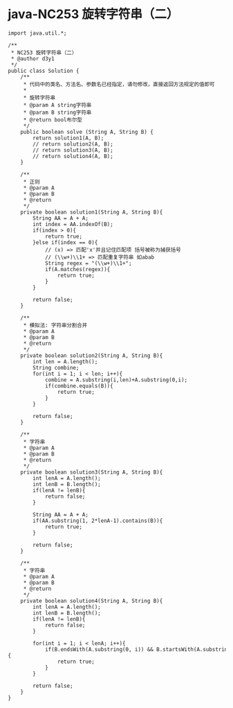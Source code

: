 # java-NC253 旋转字符串（二）


    import java.util.*;
    
    /**
     * NC253 旋转字符串（二）
     * @author d3y1
     */
    public class Solution {
        /**
         * 代码中的类名、方法名、参数名已经指定，请勿修改，直接返回方法规定的值即可
         *
         * 旋转字符串
         * @param A string字符串
         * @param B string字符串
         * @return bool布尔型
         */
        public boolean solve (String A, String B) {
            return solution1(A, B);
            // return solution2(A, B);
            // return solution3(A, B);
            // return solution4(A, B);
        }
    
        /**
         * 正则
         * @param A
         * @param B
         * @return
         */
        private boolean solution1(String A, String B){
            String AA = A + A;
            int index = AA.indexOf(B);
            if(index > 0){
                return true;
            }else if(index == 0){
                // (x) => 匹配'x'并且记住匹配项 括号被称为捕获括号
                // (\\w+)\\1+ => 匹配重复字符串 如abab
                String regex = "(\\w+)\\1+";
                if(A.matches(regex)){
                    return true;
                }
            }
    
            return false;
        }
    
        /**
         * 模拟法: 字符串分割合并
         * @param A
         * @param B
         * @return
         */
        private boolean solution2(String A, String B){
            int len = A.length();
            String combine;
            for(int i = 1; i < len; i++){
                combine = A.substring(i,len)+A.substring(0,i);
                if(combine.equals(B)){
                    return true;
                }
            }
    
            return false;
        }
    
        /**
         * 字符串
         * @param A
         * @param B
         * @return
         */
        private boolean solution3(String A, String B){
            int lenA = A.length();
            int lenB = B.length();
            if(lenA != lenB){
                return false;
            }
    
            String AA = A + A;
            if(AA.substring(1, 2*lenA-1).contains(B)){
                return true;
            }
    
            return false;
        }
    
        /**
         * 字符串
         * @param A
         * @param B
         * @return
         */
        private boolean solution4(String A, String B){
            int lenA = A.length();
            int lenB = B.length();
            if(lenA != lenB){
                return false;
            }
    
            for(int i = 1; i < lenA; i++){
                if(B.endsWith(A.substring(0, i)) && B.startsWith(A.substring(i))){
                    return true;
                }
            }
    
            return false;
        }
    }

  

